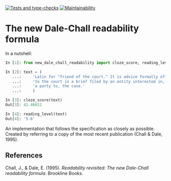 [![Tests and type-checks](https://github.com/public-law/new-dale-chall-readability/actions/workflows/python-app.yml/badge.svg)](https://github.com/public-law/new-dale-chall-readability/actions/workflows/python-app.yml) [![Maintainability](https://api.codeclimate.com/v1/badges/ef1198fa2d9246aa3c7d/maintainability)](https://codeclimate.com/github/public-law/new-dale-chall-readability/maintainability)


# The new Dale-Chall readability formula

In a nutshell:

```python
In [1]: from new_dale_chall_readability import cloze_score, reading_level

In [2]: text = (
   ...:     'Latin for "friend of the court." It is advice formally offered '
   ...:     'to the court in a brief filed by an entity interested in, but not '
   ...:     'a party to, the case.'
   ...:     )

In [3]: cloze_score(text)
Out[3]: 42.46652

In [4]: reading_level(text)
Out[4]: '5-6'
```


An implementation that follows the specification as closely as
possible. Created by referring to a copy of
the most recent publication (Chall & Dale, 1995).


## References

Chall, J., & Dale, E. (1995). _Readability revisited: The new Dale-Chall readability formula_.
Brookline Books.
